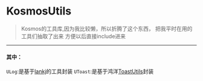 # KosmosUtils
> Kosmos的工具库,因为我比较懒，所以折腾了这个东西，
> 把我平时在用的工具们抽取了出来
> 方便以后直接include进来

---
#### 其中：
`ULog`:是基于[lankj](https://github.com/Blankj)的工具封装
`UToast`:是基于鸿洋[ToastUtils](https://github.com/getActivity/ToastUtils)封装
